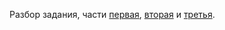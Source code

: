 Разбор задания, части [первая](https://www.youtube.com/watch?v=YL1TWfqYl4o "https://www.youtube.com/watch?v=YL1TWfqYl4o"), [вторая](https://www.youtube.com/watch?v=772U8eDrQTY&t=111s "https://www.youtube.com/watch?v=772U8eDrQTY&t=111s") и [третья](https://www.youtube.com/watch?v=YL1TWfqYl4o&t=789s "https://www.youtube.com/watch?v=YL1TWfqYl4o&t=789s").
